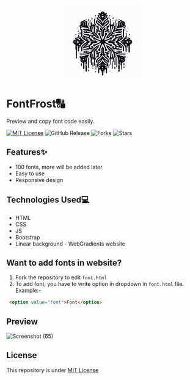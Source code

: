 <p align="center">
  <img src="logo.jpg" height="200" width="200">
</p>

# FontFrost🔠
Preview and copy font code easily.

[![MIT License](https://img.shields.io/badge/License-MIT-green.svg)](https://github.com/Harshit2012/FontFrost?tab=MIT-1-ov-file#readme)
![GitHub Release](https://img.shields.io/github/v/release/harshit2012/FontFrost)
![Forks](https://img.shields.io/github/forks/harshit2012/FontFrost)
![Stars](https://img.shields.io/github/stars/harshit2012/FontFrost)

## Features✨
- 100 fonts, more will be added later
- Easy to use
- Responsive design

## Technologies Used💻
- HTML
- CSS
- JS
- Bootstrap
- Linear background - WebGradients website

## Want to add fonts in website?
1. Fork the repository to edit `font.html`
2. To add font, you have to write option in dropdown in `font.html` file. Example:-
```html
 <option value="font">Font</option>
```
 ## Preview
 ![Screenshot (65)](https://github.com/Harshit2012/FontFrost/assets/105143145/e23e9174-7c4d-4ddf-b5f4-c83836c7f455)

## License
This repository is under [MIT License](https://github.com/Harshit2012/FontFrost#MIT-1-ov-file)
